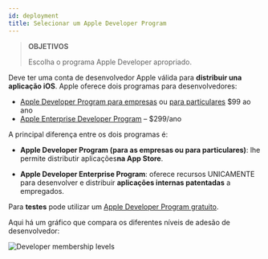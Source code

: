 ```yaml
---
id: deployment
title: Selecionar um Apple Developer Program
---
```


> **OBJETIVOS**
> 
> Escolha o programa Apple Developer apropriado.

Deve ter uma conta de desenvolvedor Apple válida para **distribuir una aplicação iOS**. Apple oferece dois programas para desenvolvedores:

* [Apple Developer Program para empresas](register-apple-developer-program-organization.html) ou [para  particulares](register-apple-developer-program-individual.html) $99 ao ano
* [Apple Enterprise Developer Program](register-apple-developer-enterprise-program.html) – $299/ano

A principal diferença entre os dois programas é:

* **Apple Developer Program (para as empresas ou para particulares)**: lhe permite distributir aplicações**na App Store**.

* **Apple Developer Enterprise Program**: oferece recursos UNICAMENTE para desenvolver e distribuir **aplicações internas patentadas** a empregados.

Para **testes** pode utilizar um [Apple Developer Program gratuito](free-developer-account.html).

Aqui há um gráfico que compara os diferentes níveis de adesão de desenvolvedor:

![Developer membership levels](assets/en/test-build/FreeTestingAppleDeveloperAccount.png)